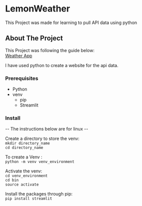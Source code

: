 # LemonWeather
This Project was made for learning to pull API data using python

## About The Project
This Project was following the guide below:  
[Weather App](https://realpython.com/build-a-python-weather-app-cli/)

I have used python to create a website for the api data. 

### Prerequisites

- Python
- venv
  - pip
  - Streamlit

### Install
-- The instructions below are for linux --

Create a directory to store the venv:  
```mkdir directory_name```  
```cd directory_name ```

To create a Venv :  
```python -m venv venv_environment```

Activate the venv:  
``` cd venv_environment ```   
``` cd bin ```   
``` source activate ``` 

Install the packages through pip:  
```pip install streamlit```


